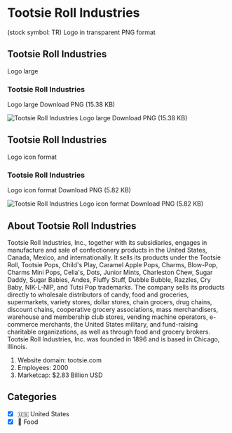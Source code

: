 # Tootsie Roll Industries
 (stock symbol: TR) Logo in transparent PNG format

## Tootsie Roll Industries
 Logo large

### Tootsie Roll Industries
 Logo large Download PNG (15.38 KB)

![Tootsie Roll Industries
 Logo large Download PNG (15.38 KB)](/img/orig/TR_BIG-3dffc9e8.png)

## Tootsie Roll Industries
 Logo icon format

### Tootsie Roll Industries
 Logo icon format Download PNG (5.82 KB)

![Tootsie Roll Industries
 Logo icon format Download PNG (5.82 KB)](/img/orig/TR-35df68db.png)

## About Tootsie Roll Industries


Tootsie Roll Industries, Inc., together with its subsidiaries, engages in manufacture and sale of confectionery products in the United States, Canada, Mexico, and internationally. It sells its products under the Tootsie Roll, Tootsie Pops, Child's Play, Caramel Apple Pops, Charms, Blow-Pop, Charms Mini Pops, Cella's, Dots, Junior Mints, Charleston Chew, Sugar Daddy, Sugar Babies, Andes, Fluffy Stuff, Dubble Bubble, Razzles, Cry Baby, NIK-L-NIP, and Tutsi Pop trademarks. The company sells its products directly to wholesale distributors of candy, food and groceries, supermarkets, variety stores, dollar stores, chain grocers, drug chains, discount chains, cooperative grocery associations, mass merchandisers, warehouse and membership club stores, vending machine operators, e-commerce merchants, the United States military, and fund-raising charitable organizations, as well as through food and grocery brokers. Tootsie Roll Industries, Inc. was founded in 1896 and is based in Chicago, Illinois.

1. Website domain: tootsie.com
2. Employees: 2000
3. Marketcap: $2.83 Billion USD


## Categories
- [x] 🇺🇸 United States
- [x] 🍴 Food
